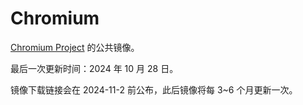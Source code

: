 # Chromium
[Chromium Project](https://github.com/chromium/chromium/) 的公共镜像。

最后一次更新时间：2024 年 10 月 28 日。

镜像下载链接会在 2024-11-2 前公布，此后镜像将每 3~6 个月更新一次。
